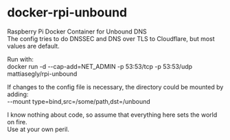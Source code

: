# docker-rpi-unbound
Raspberry Pi Docker Container for Unbound DNS<BR>
The config tries to do DNSSEC and DNS over TLS to Cloudflare, but most values are default.

Run with:<BR>
docker run -d --cap-add=NET_ADMIN -p 53:53/tcp -p 53:53/udp mattiasegly/rpi-unbound

If changes to the config file is necessary, the directory could be mounted by adding:<BR>
--mount type=bind,src=/some/path,dst=/unbound

I know nothing about code, so assume that everything here sets the world on fire.<BR>
Use at your own peril.
